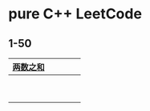 # pure C++ LeetCode

## 1-50

| [两数之和](https://github.com/zyfgisrs/CppLeetNinjas/tree/main/1-50\0001两数之和) |      |      |      |      |
| ------------------------------------------------------------ | ---- | ---- | ---- | ---- |
|                                                              |      |      |      |      |
|                                                              |      |      |      |      |
|                                                              |      |      |      |      |
|                                                              |      |      |      |      |
|                                                              |      |      |      |      |
|                                                              |      |      |      |      |
|                                                              |      |      |      |      |
|                                                              |      |      |      |      |
|                                                              |      |      |      |      |

